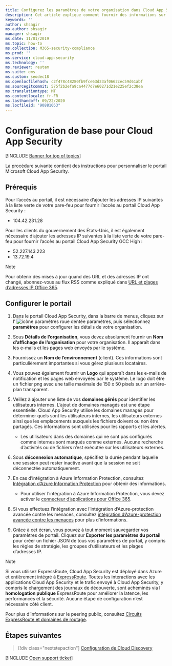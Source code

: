 ```yaml
---
title: Configurez les paramètres de votre organisation dans Cloud App Security
description: Cet article explique comment fournir des informations sur votre organisation dans Cloud App Security.
keywords: ''
author: shsagir
ms.author: shsagir
manager: shsagir
ms.date: 11/01/2019
ms.topic: how-to
ms.collection: M365-security-compliance
ms.prod: ''
ms.service: cloud-app-security
ms.technology: ''
ms.reviewer: reutam
ms.suite: ems
ms.custom: seodec18
ms.openlocfilehash: c2f478c48280fb9fce63d23af0662cec59d61abf
ms.sourcegitcommit: 575f2b2efa9ca4477d7e60271d21e225ef2c38ea
ms.translationtype: MT
ms.contentlocale: fr-FR
ms.lasthandoff: 09/22/2020
ms.locfileid: "90881053"
---
```

# <a name="basic-setup-for-cloud-app-security"></a>Configuration de base pour Cloud App Security

[!INCLUDE [Banner for top of topics](includes/banner.md)]

La procédure suivante contient des instructions pour personnaliser le portail Microsoft Cloud App Security.

## <a name="prerequisites"></a>Prérequis

Pour l’accès au portail, il est nécessaire d’ajouter les adresses IP suivantes à la liste verte de votre pare-feu pour fournir l’accès au portail Cloud App Security :

* 104.42.231.28

Pour les clients du gouvernement des États-Unis, il est également nécessaire d’ajouter les adresses IP suivantes à la liste verte de votre pare-feu pour fournir l’accès au portail Cloud App Security GCC High :

* 52.227.143.223
* 13.72.19.4

> [!NOTE]
> Pour obtenir des mises à jour quand des URL et des adresses IP ont changé, abonnez-vous au flux RSS comme expliqué dans [URL et plages d’adresses IP Office 365](https://support.office.com/article/Office-365-URLs-and-IP-address-ranges-8548a211-3fe7-47cb-abb1-355ea5aa88a2).

## <a name="set-up-the-portal"></a>Configurer le portail

1. Dans le portail Cloud App Security, dans la barre de menus, cliquez sur l' ![icône](media/settings-icon.png "Icône des paramètres") paramètres roue dentée paramètres, puis sélectionnez **paramètres** pour configurer les détails de votre organisation.

1. Sous **Détails de l’organisation**, vous devez absolument fournir un **Nom d’affichage de l’organisation** pour votre organisation. Il apparaît dans les e-mails et les pages web envoyés par le système.

1. Fournissez un **Nom de l’environnement** (client). Ces informations sont particulièrement importantes si vous gérez plusieurs locataires.

1. Vous pouvez également fournir un **Logo** qui apparaît dans les e-mails de notification et les pages web envoyées par le système. Le logo doit être un fichier png avec une taille maximale de 150 x 50 pixels sur un arrière-plan transparent.

1. Veillez à ajouter une liste de vos **domaines gérés** pour identifier les utilisateurs internes. L’ajout de domaines managés est une étape essentielle. Cloud App Security utilise les domaines managés pour déterminer quels sont les utilisateurs internes, les utilisateurs externes ainsi que les emplacements auxquels les fichiers doivent ou non être partagés. Ces informations sont utilisées pour les rapports et les alertes.

    * Les utilisateurs dans des domaines qui ne sont pas configurés comme internes sont marqués comme externes. Aucune recherche d’activités ou de fichiers n’est exécutée sur les utilisateurs externes.

1. Sous **déconnexion automatique**, spécifiez la durée pendant laquelle une session peut rester inactive avant que la session ne soit déconnectée automatiquement.

1. En cas d’intégration à Azure Information Protection, consultez [Intégration d’Azure Information Protection](azip-integration.md) pour obtenir des informations.

    * Pour utiliser l’intégration à Azure Information Protection, vous devez activer le [connecteur d’applications pour Office 365](connect-office-365-to-microsoft-cloud-app-security.md).

1. Si vous effectuez l’intégration avec l’intégration d’Azure-protection avancée contre les menaces, consultez [intégration d’Azure-protection avancée contre les menaces](azip-integration.md) pour plus d’informations.

1. Grâce à cet écran, vous pouvez à tout moment sauvegarder vos paramètres de portail. Cliquez sur **Exporter les paramètres du portail** pour créer un fichier JSON de tous vos paramètres de portail, y compris les règles de stratégie, les groupes d’utilisateurs et les plages d’adresses IP.

> [!NOTE]
> Si vous utilisez ExpressRoute, Cloud App Security est déployé dans Azure et entièrement intégré à [ExpressRoute](/azure/expressroute/expressroute-introduction). Toutes les interactions avec les applications Cloud App Security et le trafic envoyé à Cloud App Security, y compris le chargement des journaux de découverte, sont acheminés via l' **homologation publique** ExpressRoute pour améliorer la latence, les performances et la sécurité. Aucune étape de configuration n’est nécessaire côté client.
>
> Pour plus d’informations sur le peering public, consultez [Circuits ExpressRoute et domaines de routage](/azure/expressroute/expressroute-circuit-peerings).

## <a name="next-steps"></a>Étapes suivantes

> [!div class="nextstepaction"]
> [Configuration de Cloud Discovery](set-up-cloud-discovery.md)

[!INCLUDE [Open support ticket](includes/support.md)]